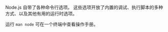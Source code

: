 
<!--type=misc-->

Node.js 自带了各种命令行选项。
这些选项开放了内置的调试、执行脚本的多种方式、以及其他有用的运行时选项。

运行 `man node` 可在一个终端中查看操作手册。

